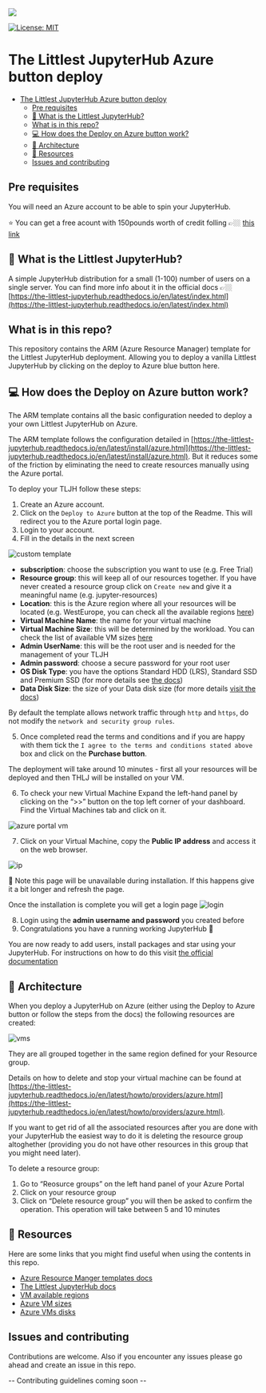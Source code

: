 
<a href="https://portal.azure.com/#create/Microsoft.Template/uri/https%3A%2F%2Fraw.githubusercontent.com%2Ftrallard%2FTLJH-azure-button%2Fmaster%2Fazuredeploy.json" target="_blank">
    <img src="http://azuredeploy.net/deploybutton.png"/>
</a>

[![License: MIT](https://img.shields.io/badge/License-MIT-a06ee1.svg)](https://opensource.org/licenses/MIT)

# The Littlest JupyterHub Azure button deploy

- [The Littlest JupyterHub Azure button deploy](#the-littlest-jupyterhub-azure-button-deploy)
  - [Pre requisites](#pre-requisites)
  - [:thinking: What is the Littlest JupyterHub?](#thinking-what-is-the-littlest-jupyterhub)
  - [What is in this repo?](#what-is-in-this-repo)
  - [💻 How does the Deploy on Azure button work?](#%f0%9f%92%bb-how-does-the-deploy-on-azure-button-work)
  - [🚧 Architecture](#%f0%9f%9a%a7-architecture)
  - [:book: Resources](#book-resources)
  - [Issues and contributing](#issues-and-contributing)

## Pre requisites
You will need an Azure account to be able to spin your JupyterHub. 

:star: You can get a free acount with 150pounds worth of credit folling 👉🏼 [this link](https://azure.microsoft.com/free/?WT.mc_id=TLJHbutton-github-taallard)


## :thinking: What is the Littlest JupyterHub?
A simple JupyterHub distribution for a small (1-100) number of users on a single server. You can find more info about it in the official docs 👉🏼
[https://the-littlest-jupyterhub.readthedocs.io/en/latest/index.html](https://the-littlest-jupyterhub.readthedocs.io/en/latest/index.html)


## What is in this repo?

This repository contains the ARM (Azure Resource Manager) template for the Littlest JupyterHub deployment. Allowing you to deploy a vanilla Littlest JupyterHub by clicking on the deploy to Azure blue button here.

## 💻 How does the Deploy on Azure button work?
The ARM template contains all the basic configuration needed to deploy a your own  Littlest JupyterHub on Azure. 

The ARM template follows the configuration detailed in [https://the-littlest-jupyterhub.readthedocs.io/en/latest/install/azure.html](https://the-littlest-jupyterhub.readthedocs.io/en/latest/install/azure.html). But it reduces some of the friction by eliminating the need to create resources manually using the Azure portal.

To deploy your TLJH follow these steps:

1. Create an Azure account. 
2. Click on the `Deploy to Azure` button at the top of the Readme. This will redirect you to the Azure portal login page.
3. Login to your account.
4. Fill in the details in the next screen

![custom template](assets/Custom_deployment_-_Microsoft_Azure.png)

- **subscription**: choose the subscription you want to use (e.g. Free Trial)
- **Resource group**: this will keep all of our resources together. If you have never created a resource group click on `Create new` and give it a meaningful name (e.g. jupyter-resources)
- **Location**: this is the Azure region where all your resources will be located (e.g. WestEurope, you can check all the available regions [here](https://azure.microsoft.com/global-infrastructure/services/?products=virtual-machines&WT.mc_id=TLJHbutton-github-taallard))
- **Virtual Machine Name**: the name for your virtual machine
- **Virtual Machine Size**: this will be determined by the workload. You can check the list of available VM sizes [here](https://docs.microsoft.com/azure/virtual-machines/linux/sizes-general?WT.mc_id=TLJHbutton-github-taallard)
- **Admin UserName**: this will be the root user and is needed for the management of your TLJH
- **Admin password**: choose a secure password for your root user
- **OS Disk Type**: you have the options Standard HDD (LRS), Standard SSD and Premium SSD (for more details see [the docs](https://docs.microsoft.com/azure/virtual-machines/windows/disks-types?WT.mc_id=TLJHbutton-github-taallard))
- **Data Disk Size**: the size of your Data disk size (for more details [visit the docs](https://docs.microsoft.com/azure/virtual-machines/windows/disks-types?WT.mc_id=TLJHbutton-github-taallard))

By default the template allows network traffic through `http` and `https`, do not modify the `network and security group rules`.

5. Once completed read the terms and conditions and if you are happy with them tick the `I agree to the terms and conditions stated above` box and click on the **Purchase button**.

The deployment will take around 10 minutes - first all your resources will be deployed and then THLJ will be installed on your VM.

6. To check your new Virtual Machine Expand the left-hand panel by clicking on the “>>” button on the top left corner of your dashboard. Find the Virtual Machines tab and click on it.

![azure portal vm](https://the-littlest-jupyterhub.readthedocs.io/en/latest/_images/azure-vms.png)

7. Click on your Virtual Machine, copy the **Public IP address** and access it on the web browser.

![ip](https://the-littlest-jupyterhub.readthedocs.io/en/latest/_images/ip-vm.png)

🚨 Note this page will be unavailable during installation. If this happens give it a bit longer and refresh the page.

Once the installation is complete you will get a login page 
![login](https://the-littlest-jupyterhub.readthedocs.io/en/latest/_images/first-login.png)

8. Login using the **admin username and password** you created before
9. Congratulations you have a running working JupyterHub 🎉

You are now ready to add users, install packages and star using your JupyterHub. For instructions on how to do this visit [the official documentation](https://the-littlest-jupyterhub.readthedocs.io/en/latest/install/azure.html#step-2-adding-more-users)

## 🚧 Architecture
When you deploy a JupyterHub on Azure (either using the Deploy to Azure button or follow the steps from the docs) the following resources are created:

![vms](assets/schematic_hires.png)

They are all grouped together in the same region defined for your Resource group.

Details on how to delete and stop your virtual machine can be found at [https://the-littlest-jupyterhub.readthedocs.io/en/latest/howto/providers/azure.html](https://the-littlest-jupyterhub.readthedocs.io/en/latest/howto/providers/azure.html).

If you want to get rid of all the associated resources after you are done with your JupyterHub the easiest way to do it is deleting the resource group altoghether (providing you do not have other resources in this group that you might need later).

To delete a resource group:

1. Go to “Reosurce groups” on the left hand panel of your Azure Portal
2. Click on your resource group
3. Click on “Delete resource group” you will then be asked to confirm the operation. This operation will take between 5 and 10 minutes

## :book: Resources
Here are some links that you might find useful when using the contents in this repo.

- [Azure Resource Manger templates docs](https://docs.microsoft.com/azure/azure-resource-manager/template-deployment-overview?WT.mc_id=TLJHbutton-github-taallard)
- [The Littlest JupyterHub docs](https://the-littlest-jupyterhub.readthedocs.io/en/latest/index.html) 
- [VM available regions](https://azure.microsoft.com/global-infrastructure/services/?products=virtual-machines&WT.mc_id=TLJHbutton-github-taallard)
- [Azure VM sizes](https://docs.microsoft.com/azure/virtual-machines/linux/sizes-general?WT.mc_id=TLJHbutton-github-taallard)
- [Azure VMs disks](https://docs.microsoft.com/azure/virtual-machines/windows/disks-types?WT.mc_id=TLJHbutton-github-taallard)


## Issues and contributing

Contributions are welcome. Also if you encounter any issues please go ahead and create an issue in this repo.

-- Contributing guidelines coming soon --